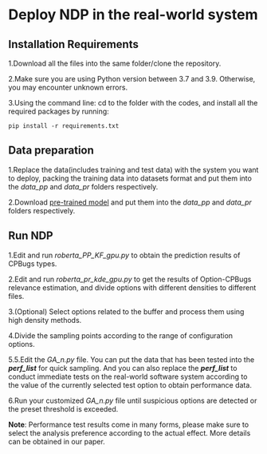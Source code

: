 # Deploy NDP in the real-world system

## Installation Requirements

1.Download all the files into the same folder/clone the repository.

2.Make sure you are using Python version between 3.7 and 3.9. Otherwise, you may encounter unknown errors.

3.Using the command line: cd to the folder with the codes, and install all the required packages by running:
```
pip install -r requirements.txt
```

## Data preparation

1.Replace the data(includes training and test data) with the system you want to deploy, packing the training data into datasets format and put them into the *data_pp* and *data_pr* folders respectively.


2.Download [pre-trained model](https://huggingface.co/FacebookAI/roberta-base) and put them into the *data_pp* and *data_pr* folders respectively.


## Run NDP

1.Edit and run *roberta_PP_KF_gpu.py* to obtain the prediction results of CPBugs types.

2.Edit and run *roberta_pr_kde_gpu.py* to get the results of Option-CPBugs relevance estimation, and divide options with different densities to different files.

3.(Optional) Select options related to the buffer and process them using high density methods.

4.Divide the sampling points according to the range of configuration options.

5.5.Edit the *GA_n.py* file. You can put the data that has been tested into the ***perf_list*** for quick sampling. And you can also replace the ***perf_list*** to conduct immediate tests on the real-world software system according to the value of the currently selected test option to obtain performance data.

6.Run your customized *GA_n.py* file until suspicious options are detected or the preset threshold is exceeded.

**Note**: Performance test results come in many forms, please make sure to select the analysis preference according to the actual effect. More details can be obtained in our paper.
